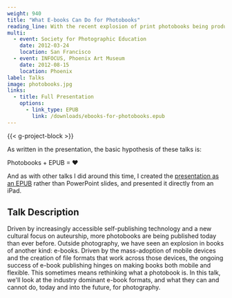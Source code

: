 ```yaml
---
weight: 940
title: "What E-books Can Do for Photobooks"
reading_line: With the recent explosion of print photobooks being produced and collected, can e-books offer an additional path?
multi:
  - event: Society for Photographic Education
    date: 2012-03-24
    location: San Francisco
  - event: INFOCUS, Phoenix Art Museum
    date: 2012-08-15
    location: Phoenix
label: Talks
image: photobooks.jpg
links:
  - title: Full Presentation
    options:
      - link_type: EPUB
        link: /downloads/ebooks-for-photobooks.epub
---
```


{{< g-project-block >}}

As written in the presentation, the basic hypothesis of these talks is:

Photobooks + EPUB = ♥

And as with other talks I did around this time, I created the [presentation as an EPUB](/downloads/ebooks-for-photobooks.epub) rather than PowerPoint slides, and presented it directly from an iPad.

## Talk Description

Driven by increasingly accessible self-publishing technology and a new cultural focus on auteurship, more photobooks are being published today than ever before. Outside photography, we have seen an explosion in books of another kind: e-books. Driven by the mass-adoption of mobile devices and the creation of file formats that work across those devices, the ongoing success of e-book publishing hinges on making books both mobile and flexible. This sometimes means rethinking what a photobook is. In this talk, we'll look at the industry dominant e-book formats, and what they can and cannot do, today and into the future, for photography.